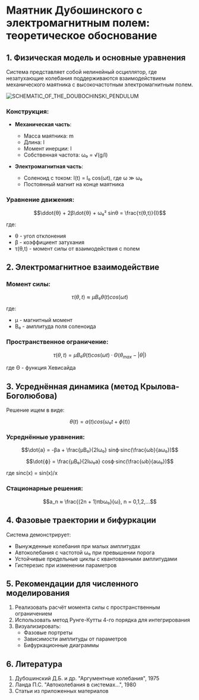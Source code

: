 # Маятник Дубошинского с электромагнитным полем: теоретическое обоснование

## 1. Физическая модель и основные уравнения

Система представляет собой нелинейный осциллятор, где незатухающие колебания поддерживаются взаимодействием механического маятника с высокочастотным электромагнитным полем.

![SCHEMATIC_OF_THE_DOUBOCHINSKI_PENDULUM](https://github.com/user-attachments/assets/0e896d66-bf53-4078-a637-63db7b7bd7ba)

### Конструкция:
- **Механическая часть**:
  - Масса маятника: m
  - Длина: l
  - Момент инерции: I
  - Собственная частота: ω₀ = √(g/l)

- **Электромагнитная часть**:
  - Соленоид с током: I(t) = I₀ cos(ωt), где ω ≫ ω₀
  - Постоянный магнит на конце маятника

### Уравнение движения:
```math
\ddot{θ} + 2β\dot{θ} + ω₀² sinθ = \frac{τ(θ,t)}{I}
```
где:
- θ - угол отклонения
- β - коэффициент затухания
- τ(θ,t) - момент силы от взаимодействия с полем

## 2. Электромагнитное взаимодействие

### Момент силы:
```math
τ(θ,t) ≈ μB₀θ(t)cos(ωt)
```
где:
- μ - магнитный момент
- B₀ - амплитуда поля соленоида

### Пространственное ограничение:
```math
τ(θ,t) = μB₀θ(t)cos(ωt)·Θ(θ_{max} - |θ|)
```
где Θ - функция Хевисайда

## 3. Усреднённая динамика (метод Крылова-Боголюбова)

Решение ищем в виде:
```math
θ(t) = a(t)cos(ω₀t + ϕ(t))
```

### Усреднённые уравнения:
```math
\dot{a} = -βa + \frac{μB₀}{2Iω₀} sinϕ·sinc(\frac{ωb}{aω₀})
```
```math
\dot{ϕ} = \frac{μB₀}{2Iω₀a} cosϕ·sinc(\frac{ωb}{aω₀})
```
где sinc(x) = sin(x)/x

### Стационарные решения:
```math
a_n ≈ \frac{(2n + 1)πbω₀}{ω}, n = 0,1,2,...
```

## 4. Фазовые траектории и бифуркации

Система демонстрирует:
- Вынужденные колебания при малых амплитудах
- Автоколебания с частотой ω₀ при превышении порога
- Устойчивые предельные циклы с квантованными амплитудами
- Гистерезис при изменении параметров

## 5. Рекомендации для численного моделирования

1. Реализовать расчёт момента силы с пространственным ограничением
2. Использовать метод Рунге-Кутты 4-го порядка для интегрирования
3. Визуализировать:
   - Фазовые портреты
   - Зависимости амплитуды от параметров
   - Бифуркационные диаграммы

## 6. Литература

1. Дубошинский Д.Б. и др. "Аргументные колебания", 1975
2. Ланда П.С. "Автоколебания в системах...", 1980
3. Статьи из приложенных материалов
